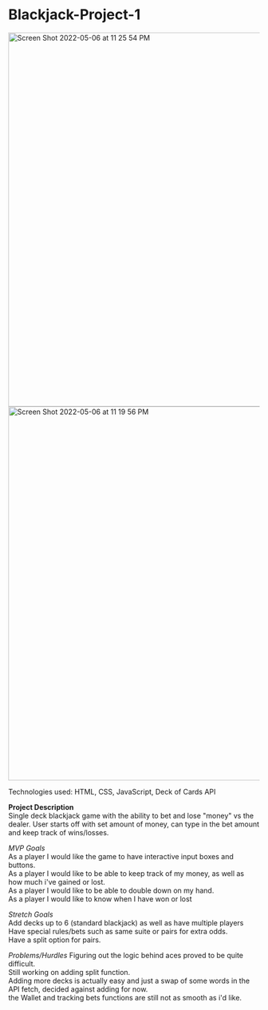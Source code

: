 # Blackjack-Project-1
<img width="750" alt="Screen Shot 2022-05-06 at 11 25 54 PM" src="https://user-images.githubusercontent.com/101447294/167241809-24b5d2ed-e821-4fb6-a5b7-eb345bf8aef6.png">

<img width="750" alt="Screen Shot 2022-05-06 at 11 19 56 PM" src="https://user-images.githubusercontent.com/101447294/167241711-df7304dd-56a3-4c7a-a27b-752e3b1dd1a8.png">

Technologies used: HTML, CSS, JavaScript, Deck of Cards API




**Project Description**
<br>
Single deck blackjack game with the ability to bet and lose "money" vs the dealer. User starts off with set amount of money, can type in the bet amount and keep track of wins/losses.




*MVP Goals*
<br>
As a player I would like the game to have interactive input boxes and buttons.
<br>
As a player I would like to be able to keep track of my money, as well as how much i've gained or lost.
<br>
As a player I would like to be able to double down on my hand.
<br>
As a player I would like to know when I have won or lost
<br>

*Stretch Goals*
<br>
Add decks up to 6 (standard blackjack) as well as have multiple players
<br>
Have special rules/bets such as same suite or pairs for extra odds.
<br>
Have a split option for pairs. 
<br>



*Problems/Hurdles*
Figuring out the logic behind aces proved to be quite difficult. 
<br>
Still working on adding split function.
<br>
Adding more decks is actually easy and just a swap of some words in the API fetch, decided against adding for now.
<br>
the Wallet and tracking bets functions are still not as smooth as i'd like. 
